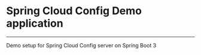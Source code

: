# Spring Cloud Config Demo application

---

Demo setup for Spring Cloud Config server on Spring Boot 3